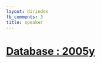 ```yaml
---
layout: dirindex
fb_comments: 3
title: speaker
---
```



# [Database : 2005y]( http://bwahn.me/speaker/2005-spring-Database-Cathoric-Univ.html )

